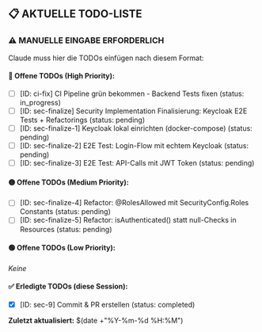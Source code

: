 ## 📋 AKTUELLE TODO-LISTE

### ⚠️ MANUELLE EINGABE ERFORDERLICH
Claude muss hier die TODOs einfügen nach diesem Format:

#### 🔴 Offene TODOs (High Priority):
- [ ] [ID: ci-fix] CI Pipeline grün bekommen - Backend Tests fixen (status: in_progress)
- [ ] [ID: sec-finalize] Security Implementation Finalisierung: Keycloak E2E Tests + Refactorings (status: pending)
- [ ] [ID: sec-finalize-1] Keycloak lokal einrichten (docker-compose) (status: pending)
- [ ] [ID: sec-finalize-2] E2E Test: Login-Flow mit echtem Keycloak (status: pending)
- [ ] [ID: sec-finalize-3] E2E Test: API-Calls mit JWT Token (status: pending)

#### 🟡 Offene TODOs (Medium Priority):
- [ ] [ID: sec-finalize-4] Refactor: @RolesAllowed mit SecurityConfig.Roles Constants (status: pending)
- [ ] [ID: sec-finalize-5] Refactor: isAuthenticated() statt null-Checks in Resources (status: pending)

#### 🟢 Offene TODOs (Low Priority):
_Keine_

#### ✅ Erledigte TODOs (diese Session):
- [x] [ID: sec-9] Commit & PR erstellen (status: completed)

**Zuletzt aktualisiert:** $(date +"%Y-%m-%d %H:%M")
